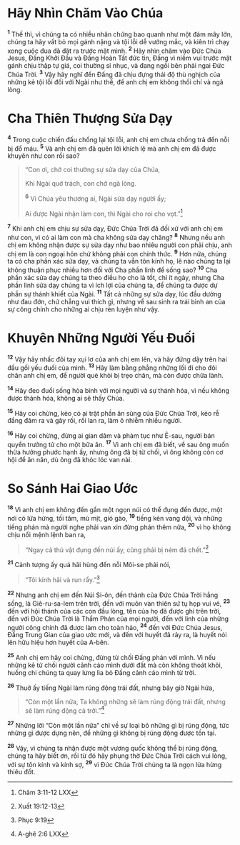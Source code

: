 # Hãy Nhìn Chăm Vào Chúa
<sup><b>1</b></sup> Thế thì, vì chúng ta có nhiều nhân chứng bao quanh như một đám mây lớn, chúng ta hãy vất bỏ mọi gánh nặng và tội lỗi dễ vướng mắc, và kiên trì chạy xong cuộc đua đã đặt ra trước mặt mình. <sup><b>2</b></sup> Hãy nhìn chăm vào Ðức Chúa Jesus, Ðấng Khởi Ðầu và Ðấng Hoàn Tất đức tin, Ðấng vì niềm vui trước mặt gánh chịu thập tự giá, coi thường sỉ nhục, và đang ngồi bên phải ngai Ðức Chúa Trời. <sup><b>3</b></sup> Vậy hãy nghĩ đến Ðấng đã chịu đựng thái độ thù nghịch của những kẻ tội lỗi đối với Ngài như thế, để anh chị em không thối chí và ngã lòng.

# Cha Thiên Thượng Sửa Dạy
<sup><b>4</b></sup> Trong cuộc chiến đấu chống lại tội lỗi, anh chị em chưa chống trả đến nỗi bị đổ máu. <sup><b>5</b></sup> Và anh chị em đã quên lời khích lệ mà anh chị em đã được khuyên như con rồi sao?


> “Con ơi, chớ coi thường sự sửa dạy của Chúa,
> 
> Khi Ngài quở trách, con chớ ngã lòng.
> 
> <sup><b>6</b></sup> Vì Chúa yêu thương ai, Ngài sửa dạy người ấy;
> 
> Ai được Ngài nhận làm con, thì Ngài cho roi cho vọt.”[^1*]
>

<sup><b>7</b></sup> Khi anh chị em chịu sự sửa dạy, Ðức Chúa Trời đã đối xử với anh chị em như con, vì có ai làm con mà cha không sửa dạy chăng? <sup><b>8</b></sup> Nhưng nếu anh chị em không nhận được sự sửa dạy như bao nhiêu người con phải chịu, anh chị em là con ngoại hôn chứ không phải con chính thức. <sup><b>9</b></sup> Hơn nữa, chúng ta có cha phần xác sửa dạy, và chúng ta vẫn tôn kính họ, lẽ nào chúng ta lại không thuận phục nhiều hơn đối với Cha phần linh để sống sao? <sup><b>10</b></sup> Cha phần xác sửa dạy chúng ta theo điều họ cho là tốt, chỉ ít ngày, nhưng Cha phần linh sửa dạy chúng ta vì ích lợi của chúng ta, để chúng ta được dự phần sự thánh khiết của Ngài. <sup><b>11</b></sup> Tất cả những sự sửa dạy, lúc đầu dường như đau đớn, chứ chẳng vui thích gì, nhưng về sau sinh ra trái bình an của sự công chính cho những ai chịu rèn luyện như vậy.

# Khuyên Những Người Yếu Ðuối
<sup><b>12</b></sup> Vậy hãy nhấc đôi tay xụi lơ của anh chị em lên, và hãy đứng dậy trên hai đầu gối yếu đuối của mình. <sup><b>13</b></sup> Hãy làm bằng phẳng những lối đi cho đôi chân anh chị em, để người què khỏi bị trẹo chân, mà còn được chữa lành.

<sup><b>14</b></sup> Hãy đeo đuổi sống hòa bình với mọi người và sự thánh hóa, vì nếu không được thánh hóa, không ai sẽ thấy Chúa.

<sup><b>15</b></sup> Hãy coi chừng, kẻo có ai trật phần ân sủng của Ðức Chúa Trời, kẻo rễ đắng đâm ra và gây rối, rồi lan ra, làm ô nhiễm nhiều người.

<sup><b>16</b></sup> Hãy coi chừng, đừng ai gian dâm và phàm tục như Ê-sau, người bán quyền trưởng tử cho một bữa ăn. <sup><b>17</b></sup> Vì anh chị em đã biết, về sau ông muốn thừa hưởng phước hạnh ấy, nhưng ông đã bị từ chối, vì ông không còn cơ hội để ăn năn, dù ông đã khóc lóc van nài.

# So Sánh Hai Giao Ước
<sup><b>18</b></sup> Vì anh chị em không đến gần một ngọn núi có thể đụng đến được, một nơi có lửa hừng, tối tăm, mù mịt, gió gào, <sup><b>19</b></sup> tiếng kèn vang dội, và những tiếng phán mà người nghe phải van xin đừng phán thêm nữa, <sup><b>20</b></sup> vì họ không chịu nổi mệnh lệnh ban ra,


> “Ngay cả thú vật đụng đến núi ấy, cũng phải bị ném đá chết.”[^2*]
>

<sup><b>21</b></sup> Cảnh tượng ấy quá hãi hùng đến nỗi Môi-se phải nói,


> “Tôi kinh hãi và run rẩy.”[^3*]
>

<sup><b>22</b></sup> Nhưng anh chị em đến Núi Si-ôn, đến thành của Ðức Chúa Trời hằng sống, là Giê-ru-sa-lem trên trời, đến với muôn vàn thiên sứ tụ họp vui vẻ, <sup><b>23</b></sup> đến với hội thánh của các con đầu lòng, tên của họ đã được ghi trên trời, đến với Ðức Chúa Trời là Thẩm Phán của mọi người, đến với linh của những người công chính đã được làm cho toàn hảo, <sup><b>24</b></sup> đến với Ðức Chúa Jesus, Ðấng Trung Gian của giao ước mới, và đến với huyết đã rảy ra, là huyết nói lên hữu hiệu hơn huyết của A-bên.

<sup><b>25</b></sup> Anh chị em hãy coi chừng, đừng từ chối Ðấng phán với mình. Vì nếu những kẻ từ chối người cảnh cáo mình dưới đất mà còn không thoát khỏi, huống chi chúng ta quay lưng lìa bỏ Ðấng cảnh cáo mình từ trời.

<sup><b>26</b></sup> Thuở ấy tiếng Ngài làm rúng động trái đất, nhưng bây giờ Ngài hứa,


> “Còn một lần nữa, Ta không những sẽ làm rúng động trái đất, nhưng sẽ làm rúng động cả trời.”[^4*]
>

<sup><b>27</b></sup> Những lời “Còn một lần nữa” chỉ về sự loại bỏ những gì bị rúng động, tức những gì được dựng nên, để những gì không bị rúng động được tồn tại.

<sup><b>28</b></sup> Vậy, vì chúng ta nhận được một vương quốc không thể bị rúng động, chúng ta hãy biết ơn, rồi từ đó hãy phụng thờ Ðức Chúa Trời cách vui lòng, với sự tôn kính và kính sợ, <sup><b>29</b></sup> vì Ðức Chúa Trời chúng ta là ngọn lửa hừng thiêu đốt.

[^1*]: Châm 3:11-12 LXX
[^2*]: Xuất 19:12-13
[^3*]: Phục 9:19
[^4*]: A-ghê 2:6 LXX
